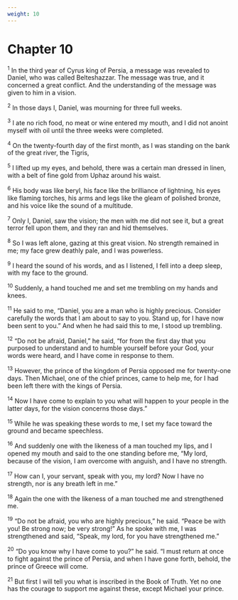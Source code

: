 ```yaml
---
weight: 10
---
```


# Chapter 10

<sup>1</sup> In the third year of Cyrus king of Persia, a message was revealed to Daniel, who was called Belteshazzar. The message was true, and it concerned a great conflict. And the understanding of the message was given to him in a vision. 

<sup>2</sup> In those days I, Daniel, was mourning for three full weeks. 

<sup>3</sup> I ate no rich food, no meat or wine entered my mouth, and I did not anoint myself with oil until the three weeks were completed. 

<sup>4</sup> On the twenty-fourth day of the first month, as I was standing on the bank of the great river, the Tigris, 

<sup>5</sup> I lifted up my eyes, and behold, there was a certain man dressed in linen, with a belt of fine gold from Uphaz around his waist. 

<sup>6</sup> His body was like beryl, his face like the brilliance of lightning, his eyes like flaming torches, his arms and legs like the gleam of polished bronze, and his voice like the sound of a multitude. 

<sup>7</sup> Only I, Daniel, saw the vision; the men with me did not see it, but a great terror fell upon them, and they ran and hid themselves. 

<sup>8</sup> So I was left alone, gazing at this great vision. No strength remained in me; my face grew deathly pale, and I was powerless. 

<sup>9</sup> I heard the sound of his words, and as I listened, I fell into a deep sleep, with my face to the ground. 

<sup>10</sup> Suddenly, a hand touched me and set me trembling on my hands and knees. 

<sup>11</sup> He said to me, “Daniel, you are a man who is highly precious. Consider carefully the words that I am about to say to you. Stand up, for I have now been sent to you.” And when he had said this to me, I stood up trembling. 

<sup>12</sup> “Do not be afraid, Daniel,” he said, “for from the first day that you purposed to understand and to humble yourself before your God, your words were heard, and I have come in response to them. 

<sup>13</sup> However, the prince of the kingdom of Persia opposed me for twenty-one days. Then Michael, one of the chief princes, came to help me, for I had been left there with the kings of Persia. 

<sup>14</sup> Now I have come to explain to you what will happen to your people in the latter days, for the vision concerns those days.” 

<sup>15</sup> While he was speaking these words to me, I set my face toward the ground and became speechless. 

<sup>16</sup> And suddenly one with the likeness of a man touched my lips, and I opened my mouth and said to the one standing before me, “My lord, because of the vision, I am overcome with anguish, and I have no strength. 

<sup>17</sup> How can I, your servant, speak with you, my lord? Now I have no strength, nor is any breath left in me.” 

<sup>18</sup> Again the one with the likeness of a man touched me and strengthened me. 

<sup>19</sup> “Do not be afraid, you who are highly precious,” he said. “Peace be with you! Be strong now; be very strong!” As he spoke with me, I was strengthened and said, “Speak, my lord, for you have strengthened me.” 

<sup>20</sup> “Do you know why I have come to you?” he said. “I must return at once to fight against the prince of Persia, and when I have gone forth, behold, the prince of Greece will come. 

<sup>21</sup> But first I will tell you what is inscribed in the Book of Truth. Yet no one has the courage to support me against these, except Michael your prince. 


